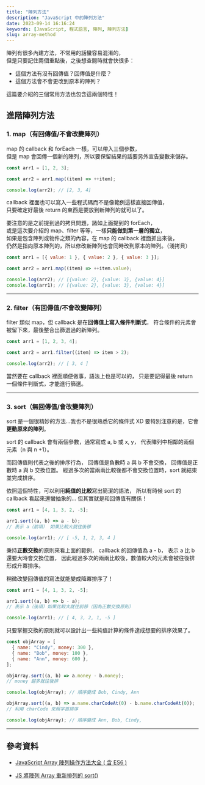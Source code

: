 ```yaml
---
title: "陣列方法"
description: "JavaScript 中的陣列方法"
date: 2023-09-14 16:16:24
keywords: [JavaScript, 程式語言, 陣列, 陣列方法]
slug: array-method
---
```


陣列有很多內建方法，不常用的話蠻容易混淆的，  
但是只要記住兩個重點後，之後想查閱時就會快很多：

- 這個方法有沒有回傳值？回傳值是什麼？
- 這個方法會不會更改到原本的陣列？

這篇要介紹的三個常用方法也包含這兩個特性！

## 進階陣列方法

### 1. map（有回傳值/不會改變陣列）

map 的 callback 和 forEach 一樣，可以帶入三個參數，  
但是 map 會回傳一個新的陣列，所以要保留結果的話要另外宣告變數來儲存。

```js
const arr1 = [1, 2, 3];

const arr2 = arr1.map((item) => ++item);

console.log(arr2); // [2, 3, 4]
```

callback 裡面也可以寫入一些程式碼而不是像範例這樣直接回傳值，  
只要確定好最後 return 的東西是要放到新陣列的就可以了。

要注意的是之前提到過的拷貝問題，諸如上面提到的 forEach，  
或是這次要介紹的 map、filter 等等，一樣**只能做到第一層的獨立**，  
如果是包含陣列或物件之類的內容，在 map 的 callback 裡面抓出來後，  
仍然是指向原本陣列的，所以修改新陣列也會同時改到原本的陣列。（淺拷貝）

```js
const arr1 = [{ value: 1 }, { value: 2 }, { value: 3 }];

const arr2 = arr1.map((item) => ++item.value);

console.log(arr2); // [{value: 2}, {value: 3}, {value: 4}]
console.log(arr1); // [{value: 2}, {value: 3}, {value: 4}]
```

---

### 2. filter（有回傳值/不會改變陣列）

filter 類似 map，但 callback 是在**回傳值上寫入條件判斷式**，
符合條件的元素會被留下來，最後整合出篩選過的新陣列。

```js
const arr1 = [1, 2, 3, 4];

const arr2 = arr1.filter((item) => item > 2);

console.log(arr2); // [ 3, 4 ]
```

當然要在 callback 裡面順便做事，語法上也是可以的，
只是要記得最後 return 一個條件判斷式，才能進行篩選。

---

### 3. sort（無回傳值/會改變陣列）

sort 是一個很精妙的方法...我也不是很熟悉它的條件式 XD
要特別注意的是，它會**更動原來的陣列**。

sort 的 callback 會有兩個參數，通常寫成 a, b 或 x, y，
代表陣列中相鄰的兩個元素（n 與 n +1）。

而回傳值則代表之後的排序行為，
回傳值是負數時 a 與 b 不會交換，
回傳值是正數時 a 與 b 交換位置。
經過多次的當兩兩比較後都不會交換位置時，sort 就結束並完成排序。

依照這個特性，可以利用**純值的比較**寫出簡潔的語法，
所以有時候 sort 的 callback 看起來還蠻抽象的...
但其實就是和回傳值有關係！

```js
const arr1 = [4, 1, 3, 2, -5];

arr1.sort((a, b) => a - b);
// 表示 a（前項） 如果比較大就往後移

console.log(arr1); // [ -5, 1, 2, 3, 4 ]
```

秉持**正數交換**的原則來看上面的範例，
callback 的回傳值為 a - b，
表示 a 比 b 還要大時會交換位置，
因此經過多次的兩兩比較後，數值較大的元素會被往後排形成升冪排序。

稍微改變回傳值的寫法就能變成降冪排序了！

```js
const arr1 = [4, 1, 3, 2, -5];

arr1.sort((a, b) => b - a);
// 表示 b（後項）如果比較大就往前移（因為正數交換原則）

console.log(arr1); // [ 4, 3, 2, 1, -5 ]
```

只要掌握交換的原則就可以設計出一些純值計算的條件達成想要的排序效果了。

```js
const objArray = [
  { name: "Cindy", money: 300 },
  { name: "Bob", money: 100 },
  { name: "Ann", money: 600 },
];

objArray.sort((a, b) => a.money - b.money);
// money 越多就往後排

console.log(objArray); // 順序變成 Bob, Cindy, Ann

objArray.sort((a, b) => a.name.charCodeAt(0) - b.name.charCodeAt(0));
// 利用 charCode 來照字首排序

console.log(objArray); // 順序變成 Ann, Bob, Cindy,
```

---

## 參考資料

- [JavaScript Array 陣列操作方法大全 ( 含 ES6 )](https://www.oxxostudio.tw/articles/201908/js-array.html?fbclid=IwAR12g-n-YcR7KG-dgXWme9xcKCdXlBNthFFeptHjfLjK_UBEBR7WysgX9Oo#array_map)

- [JS 將陣列 Array 重新排列的 sort()](https://ithelp.ithome.com.tw/articles/10225733?fbclid=IwAR0sMRAy_sHRlwo-7pDA9xzhzSSaLPIOwzu2Luo8LQJ1xx5vB3eRExR82AU)

